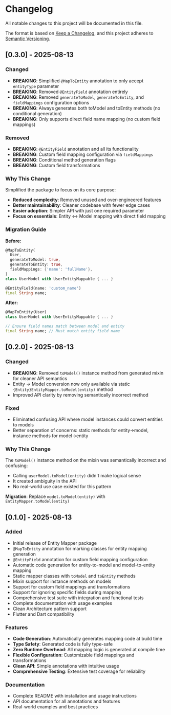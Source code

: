 # Changelog

All notable changes to this project will be documented in this file.

The format is based on [Keep a Changelog](https://keepachangelog.com/en/1.0.0/),
and this project adheres to [Semantic Versioning](https://semver.org/spec/v2.0.0.html).

## [0.3.0] - 2025-08-13

### Changed
- **BREAKING**: Simplified `@MapToEntity` annotation to only accept `entityType` parameter
- **BREAKING**: Removed `@EntityField` annotation entirely
- **BREAKING**: Removed `generateToModel`, `generateToEntity`, and `fieldMappings` configuration options
- **BREAKING**: Always generates both toModel and toEntity methods (no conditional generation)
- **BREAKING**: Only supports direct field name mapping (no custom field mappings)

### Removed
- **BREAKING**: `@EntityField` annotation and all its functionality
- **BREAKING**: Custom field mapping configuration via `fieldMappings`
- **BREAKING**: Conditional method generation flags
- **BREAKING**: Custom field transformations

### Why This Change
Simplified the package to focus on its core purpose:
- **Reduced complexity**: Removed unused and over-engineered features
- **Better maintainability**: Cleaner codebase with fewer edge cases
- **Easier adoption**: Simpler API with just one required parameter
- **Focus on essentials**: Entity ↔ Model mapping with direct field mapping

### Migration Guide
**Before:**
```dart
@MapToEntity(
  User,
  generateToModel: true,
  generateToEntity: true,
  fieldMappings: {'name': 'fullName'},
)
class UserModel with UserEntityMappable { ... }

@EntityField(name: 'custom_name')
final String name;
```

**After:**
```dart
@MapToEntity(User)
class UserModel with UserEntityMappable { ... }

// Ensure field names match between model and entity
final String name; // Must match entity field name
```

## [0.2.0] - 2025-08-13

### Changed
- **BREAKING**: Removed `toModel()` instance method from generated mixin for cleaner API semantics
- Entity → Model conversion now only available via static `{Entity}EntityMapper.toModel(entity)` method
- Improved API clarity by removing semantically incorrect method

### Fixed
- Eliminated confusing API where model instances could convert entities to models
- Better separation of concerns: static methods for entity→model, instance methods for model→entity

### Why This Change
The `toModel()` instance method on the mixin was semantically incorrect and confusing:
- Calling `userModel.toModel(entity)` didn't make logical sense
- It created ambiguity in the API
- No real-world use case existed for this pattern

**Migration**: Replace `model.toModel(entity)` with `EntityMapper.toModel(entity)`

## [0.1.0] - 2025-08-13

### Added
- Initial release of Entity Mapper package
- `@MapToEntity` annotation for marking classes for entity mapping generation
- `@EntityField` annotation for custom field mapping configuration
- Automatic code generation for entity-to-model and model-to-entity mapping
- Static mapper classes with `toModel` and `toEntity` methods
- Mixin support for instance methods on models
- Support for custom field mappings and transformations
- Support for ignoring specific fields during mapping
- Comprehensive test suite with integration and functional tests
- Complete documentation with usage examples
- Clean Architecture pattern support
- Flutter and Dart compatibility

### Features
- **Code Generation**: Automatically generates mapping code at build time
- **Type Safety**: Generated code is fully type-safe
- **Zero Runtime Overhead**: All mapping logic is generated at compile time
- **Flexible Configuration**: Customizable field mappings and transformations
- **Clean API**: Simple annotations with intuitive usage
- **Comprehensive Testing**: Extensive test coverage for reliability

### Documentation
- Complete README with installation and usage instructions
- API documentation for all annotations and features
- Real-world examples and best practices
